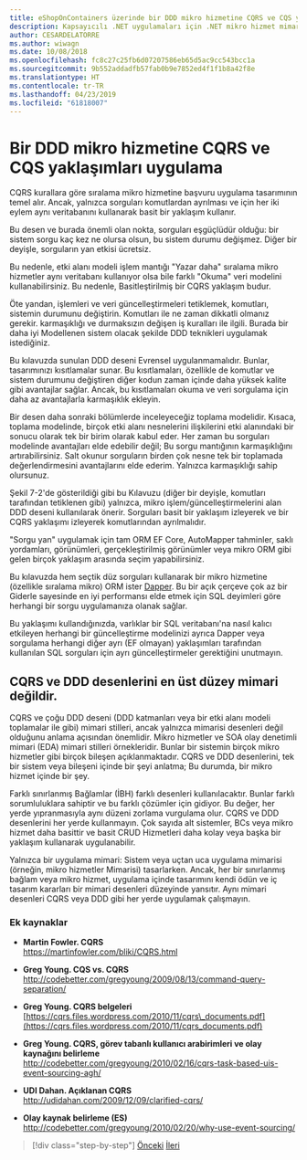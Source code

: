 ```yaml
---
title: eShopOnContainers üzerinde bir DDD mikro hizmetine CQRS ve CQS yaklaşımları uygulama
description: Kapsayıcılı .NET uygulamaları için .NET mikro hizmet mimarisi | Sıralama mikro hizmetine CQRS uygulanan şekilde anlayın.
author: CESARDELATORRE
ms.author: wiwagn
ms.date: 10/08/2018
ms.openlocfilehash: fc8c27c25fb6d07207586eb65d5ac9cc543bcc1a
ms.sourcegitcommit: 9b552addadfb57fab0b9e7852ed4f1f1b8a42f8e
ms.translationtype: HT
ms.contentlocale: tr-TR
ms.lasthandoff: 04/23/2019
ms.locfileid: "61818007"
---
```

# <a name="apply-cqrs-and-cqs-approaches-in-a-ddd-microservice-in-eshoponcontainers"></a>Bir DDD mikro hizmetine CQRS ve CQS yaklaşımları uygulama

CQRS kurallara göre sıralama mikro hizmetine başvuru uygulama tasarımının temel alır. Ancak, yalnızca sorguları komutlardan ayrılması ve için her iki eylem aynı veritabanını kullanarak basit bir yaklaşım kullanır.

Bu desen ve burada önemli olan nokta, sorguları eşgüçlüdür olduğu: bir sistem sorgu kaç kez ne olursa olsun, bu sistem durumu değişmez. Diğer bir deyişle, sorguların yan etkisi ücretsiz.

Bu nedenle, etki alanı modeli işlem mantığı "Yazar daha" sıralama mikro hizmetler aynı veritabanı kullanıyor olsa bile farklı "Okuma" veri modelini kullanabilirsiniz. Bu nedenle, Basitleştirilmiş bir CQRS yaklaşım budur.

Öte yandan, işlemleri ve veri güncelleştirmeleri tetiklemek, komutları, sistemin durumunu değiştirin. Komutları ile ne zaman dikkatli olmanız gerekir. karmaşıklığı ve durmaksızın değişen iş kuralları ile ilgili. Burada bir daha iyi Modellenen sistem olacak şekilde DDD teknikleri uygulamak istediğiniz.

Bu kılavuzda sunulan DDD deseni Evrensel uygulanmamalıdır. Bunlar, tasarımınızı kısıtlamalar sunar. Bu kısıtlamaları, özellikle de komutlar ve sistem durumunu değiştiren diğer kodun zaman içinde daha yüksek kalite gibi avantajlar sağlar. Ancak, bu kısıtlamaları okuma ve veri sorgulama için daha az avantajlarla karmaşıklık ekleyin.

Bir desen daha sonraki bölümlerde inceleyeceğiz toplama modelidir. Kısaca, toplama modelinde, birçok etki alanı nesnelerini ilişkilerini etki alanındaki bir sonucu olarak tek bir birim olarak kabul eder. Her zaman bu sorguları modelinde avantajları elde edebilir değil; Bu sorgu mantığının karmaşıklığını artırabilirsiniz. Salt okunur sorguların birden çok nesne tek bir toplamada değerlendirmesini avantajlarını elde ederim. Yalnızca karmaşıklığı sahip olursunuz.

Şekil 7-2'de gösterildiği gibi bu Kılavuzu (diğer bir deyişle, komutları tarafından tetiklenen gibi) yalnızca, mikro işlem/güncelleştirmelerini alan DDD deseni kullanılarak önerir. Sorguları basit bir yaklaşım izleyerek ve bir CQRS yaklaşımı izleyerek komutlarından ayrılmalıdır.

"Sorgu yan" uygulamak için tam ORM EF Core, AutoMapper tahminler, saklı yordamları, görünümleri, gerçekleştirilmiş görünümler veya mikro ORM gibi gelen birçok yaklaşım arasında seçim yapabilirsiniz.

Bu kılavuzda hem seçtik düz sorguları kullanarak bir mikro hizmetine (özellikle sıralama mikro) ORM ister [Dapper](https://github.com/StackExchange/dapper-dot-net). Bu bir açık çerçeve çok az bir Giderle sayesinde en iyi performansı elde etmek için SQL deyimleri göre herhangi bir sorgu uygulamanıza olanak sağlar.

Bu yaklaşımı kullandığınızda, varlıklar bir SQL veritabanı'na nasıl kalıcı etkileyen herhangi bir güncelleştirme modelinizi ayrıca Dapper veya sorgulama herhangi diğer ayrı (EF olmayan) yaklaşımları tarafından kullanılan SQL sorguları için ayrı güncelleştirmeler gerektiğini unutmayın.

## <a name="cqrs-and-ddd-patterns-are-not-top-level-architectures"></a>CQRS ve DDD desenlerini en üst düzey mimari değildir.

CQRS ve çoğu DDD deseni (DDD katmanları veya bir etki alanı modeli toplamalar ile gibi) mimari stilleri, ancak yalnızca mimarisi desenleri değil olduğunu anlama açısından önemlidir. Mikro hizmetler ve SOA olay denetimli mimari (EDA) mimari stilleri örnekleridir. Bunlar bir sistemin birçok mikro hizmetler gibi birçok bileşen açıklanmaktadır. CQRS ve DDD desenlerini, tek bir sistem veya bileşeni içinde bir şeyi anlatma; Bu durumda, bir mikro hizmet içinde bir şey.

Farklı sınırlanmış Bağlamlar (İBH) farklı desenleri kullanılacaktır. Bunlar farklı sorumluluklara sahiptir ve bu farklı çözümler için gidiyor. Bu değer, her yerde yıpranmasıyla aynı düzeni zorlama vurgulama olur. CQRS ve DDD desenlerini her yerde kullanmayın. Çok sayıda alt sistemler, BCs veya mikro hizmet daha basittir ve basit CRUD Hizmetleri daha kolay veya başka bir yaklaşım kullanarak uygulanabilir.

Yalnızca bir uygulama mimari: Sistem veya uçtan uca uygulama mimarisi (örneğin, mikro hizmetler Mimarisi) tasarlarken. Ancak, her bir sınırlanmış bağlam veya mikro hizmet, uygulama içinde tasarımını kendi ödün ve iç tasarım kararları bir mimari desenleri düzeyinde yansıtır. Aynı mimari desenleri CQRS veya DDD gibi her yerde uygulamak çalışmayın.

### <a name="additional-resources"></a>Ek kaynaklar

- **Martin Fowler. CQRS** \
  <https://martinfowler.com/bliki/CQRS.html>

- **Greg Young. CQS vs. CQRS** \
  <http://codebetter.com/gregyoung/2009/08/13/command-query-separation/>

- **Greg Young. CQRS belgeleri** \
  [https://cqrs.files.wordpress.com/2010/11/cqrs\_documents.pdf](https://cqrs.files.wordpress.com/2010/11/cqrs_documents.pdf)

- **Greg Young. CQRS, görev tabanlı kullanıcı arabirimleri ve olay kaynağını belirleme** \
  <http://codebetter.com/gregyoung/2010/02/16/cqrs-task-based-uis-event-sourcing-agh/>

- **UDI Dahan. Açıklanan CQRS** \
  <http://udidahan.com/2009/12/09/clarified-cqrs/>

- **Olay kaynak belirleme (ES)** \
  <http://codebetter.com/gregyoung/2010/02/20/why-use-event-sourcing/>

>[!div class="step-by-step"]
>[Önceki](apply-simplified-microservice-cqrs-ddd-patterns.md)
>[İleri](cqrs-microservice-reads.md)
